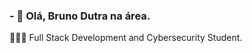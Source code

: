 
 ### - 👋 Olá, Bruno Dutra na área.
 
🧑🏽‍🎓 Full Stack Development and Cybersecurity Student.










